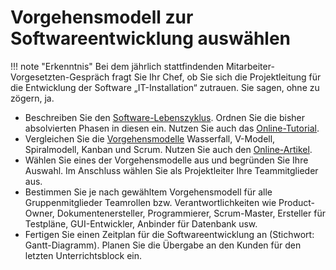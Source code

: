 # Vorgehensmodell zur Softwareentwicklung auswählen

!!! note "Erkenntnis"
    Bei dem jährlich stattfindenden Mitarbeiter-Vorgesetzten-Gespräch fragt Sie Ihr Chef, ob Sie sich die Projektleitung für die Entwicklung der Software „IT-Installation“ zutrauen. Sie sagen, ohne zu zögern, ja.

* Beschreiben Sie den [Software-Lebenszyklus](/figures/softwarelebenszyklus.png). Ordnen Sie die bisher absolvierten Phasen in diesen ein. Nutzen Sie auch das [Online-Tutorial](https://www.youtube.com/watch?v=485BWEZ70uM).
* Vergleichen Sie die [Vorgehensmodelle](/figures/auswahl_vorgehensmodell.png) Wasserfall, V-Modell, Spiralmodell, Kanban und Scrum. Nutzen Sie auch den [Online-Artikel](https://www.scnsoft.de/blog/vorgehensmodelle-der-softwareentwicklung).
* Wählen Sie eines der Vorgehensmodelle aus und begründen Sie Ihre Auswahl. Im Anschluss wählen Sie als Projektleiter Ihre Teammitglieder aus.
* Bestimmen Sie je nach gewähltem Vorgehensmodell für alle Gruppenmitglieder Teamrollen bzw. Verantwortlichkeiten wie Product-Owner, Dokumentenersteller, Programmierer, Scrum-Master,
Ersteller für Testpläne, GUI-Entwickler, Anbinder für Datenbank usw.
* Fertigen Sie einen Zeitplan für die Softwareentwicklung an (Stichwort: Gantt-Diagramm). Planen Sie die Übergabe an den Kunden für den letzten Unterrichtsblock ein.